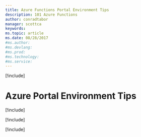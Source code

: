 ```yaml
---
title: Azure Functions Portal Environment Tips
description: 101 Azure Functions
author: conradtabor
manager: scottca
keywords: 
ms.topic: article
ms.date: 08/28/2017
#ms.author:
#ms.devlang: 
#ms.prod:
#ms.technology:
#ms.service:
---
```


[!include[](~/includes/header.md)]

# Azure Portal Environment Tips

[!include[](environment-controlling-http-verbs.md)]

[!include[](environment-keys.md)]

[!include[](environment-daily-usage-quota.md)]